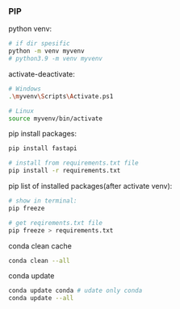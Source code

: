 ### PIP
 python venv:
```sh
# if dir spesific
python -m venv myvenv
# python3.9 -m venv myvenv
```

 activate-deactivate:
```sh
# Windows
.\myvenv\Scripts\Activate.ps1

# Linux
source myvenv/bin/activate

```

 pip install packages:
```sh
pip install fastapi

# install from requirements.txt file
pip install -r requirements.txt
```


pip list of installed packages(after activate venv):
```sh
# show in terminal:
pip freeze

# get reqirements.txt file
pip freeze > requirements.txt
```

conda clean cache
```sh
conda clean --all
```

conda update
```sh
conda update conda # udate only conda
conda update --all
```

